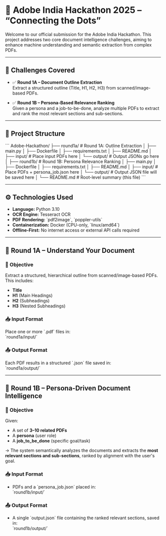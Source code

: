 # 🧠 Adobe India Hackathon 2025 – “Connecting the Dots”

Welcome to our official submission for the Adobe India Hackathon. This project addresses two core document intelligence challenges, aiming to enhance machine understanding and semantic extraction from complex PDFs.

---

## 📌 Challenges Covered

- ✅ **Round 1A – Document Outline Extraction**  
  Extract a structured outline (Title, H1, H2, H3) from scanned/image-based PDFs.

- ✅ **Round 1B – Persona-Based Relevance Ranking**  
  Given a persona and a job-to-be-done, analyze multiple PDFs to extract and rank the most relevant sections and sub-sections.

---

## 🧭 Project Structure

\`\`\`
Adobe-Hackathon/
├── round1a/                  # Round 1A: Outline Extraction
│   ├── main.py
│   ├── Dockerfile
│   ├── requirements.txt
│   ├── README.md
│   ├── input/                # Place input PDFs here
│   └── output/               # Output JSONs go here
│
├── round1b/                  # Round 1B: Persona Relevance Ranking
│   ├── main.py
│   ├── Dockerfile
│   ├── requirements.txt
│   ├── README.md
│   ├── input/                # Place PDFs + persona_job.json here
│   └── output/               # Output JSON file will be saved here
│
└── README.md                # Root-level summary (this file)
\`\`\`

---

## ⚙️ Technologies Used

- **Language:** Python 3.10  
- **OCR Engine:** Tesseract OCR  
- **PDF Rendering:** \`pdf2image\`, \`poppler-utils\`  
- **Containerization:** Docker (CPU-only, \`linux/amd64\`)  
- **Offline-First:** No internet access or external API calls required

---

## 🧩 Round 1A – Understand Your Document

### 📝 Objective  
Extract a structured, hierarchical outline from scanned/image-based PDFs. This includes:

- **Title**
- **H1** (Main Headings)
- **H2** (Subheadings)
- **H3** (Nested Subheadings)

### 📥 Input Format  
Place one or more \`.pdf\` files in:  
\`round1a/input/\`

### 📤 Output Format  
Each PDF results in a structured \`.json\` file saved in:  
\`round1a/output/\`

---

## 🧠 Round 1B – Persona-Driven Document Intelligence

### 📝 Objective  
Given:

- A set of **3–10 related PDFs**
- A **persona** (user role)
- A **job_to_be_done** (specific goal/task)

→ The system semantically analyzes the documents and extracts the **most relevant sections and sub-sections**, ranked by alignment with the user's goal.

### 📥 Input Format  
- PDFs and a \`persona_job.json\` placed in:  
  \`round1b/input/\`

### 📤 Output Format  
- A single \`output.json\` file containing the ranked relevant sections, saved in:  
  \`round1b/output/\`
